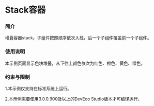 # Stack容器<a name="ZH-CN_TOPIC_0000001134118202"></a>

### 简介<a name="section104mcpsimp"></a>

堆叠容器stack，子组件按照顺序依次入栈，后一个子组件覆盖前一个子组件。

### 使用说明<a name="section107mcpsimp"></a>

本示例页面显示色块堆叠，从下往上颜色依次为红色、橙色、黄色、绿色。

### 约束与限制<a name="section110mcpsimp"></a>

1.本示例仅支持在标准系统上运行。

2.本示例需要使用3.0.0.900及以上的DevEco Studio版本才可编译运行。


